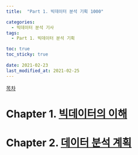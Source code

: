 ```yaml
---
title:  "Part 1. 빅데이터 분석 기획 1000"

categories:
  - 빅데이터 분석 기사
tags:
  - Part 1. 빅데이터 분석 기획

toc: true
toc_sticky: true
 
date: 2021-02-23
last_modified_at: 2021-02-25
---
```


[목차](https://goaswon.github.io/%EB%B9%85%EB%8D%B0%EC%9D%B4%ED%84%B0%20%EB%B6%84%EC%84%9D%20%EA%B8%B0%EC%82%AC/0000%EB%AA%A9%EC%B0%A8/)

# Chapter 1. [빅데이터의 이해](https://goaswon.github.io/%EB%B9%85%EB%8D%B0%EC%9D%B4%ED%84%B0%20%EB%B6%84%EC%84%9D%20%EA%B8%B0%EC%82%AC/1100%EB%B9%85%EB%8D%B0%EC%9D%B4%ED%84%B0%EC%9D%98_%EC%9D%B4%ED%95%B4/)

# Chapter 2. [데이터 분석 계획](https://goaswon.github.io/%EB%B9%85%EB%8D%B0%EC%9D%B4%ED%84%B0%20%EB%B6%84%EC%84%9D%20%EA%B8%B0%EC%82%AC/1200%EB%8D%B0%EC%9D%B4%ED%84%B0_%EB%B6%84%EC%84%9D_%EA%B3%84%ED%9A%8D/)

